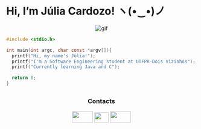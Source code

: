 # Hi, I’m Júlia Cardozo! ヽ(•‿•)ノ

<div align="center">
  
![gif](https://i.pinimg.com/originals/50/d9/07/50d907507c76d39909a0e7c133f10e6e.gif)  
  
</div>

```c
#include <stdio.h>

int main(int argc, char const *argv[]){
  printf("Hi, my name's Júlia!");
  printf("I'm a Software Engineering student at UTFPR-Dois Vizinhos");
  printf("Currently learning Java and C");

  return 0;
}
```
<div align="center">
  
##
### Contacts
  <a target=_blank href="https://www.linkedin.com/in/j%C3%BAlia-cardozo-cavalcante" target="_blank"><img src="https://github.com/rahuldkjain/github-profile-readme-generator/blob/master/src/images/icons/Social/linked-in-alt.svg" height="30" width="55" target="_blank"></a>
    <a href = "mailto:ccardozojulia@gmail.com"><img src="https://user-images.githubusercontent.com/5141132/50740364-7ea80880-1217-11e9-8faf-2348e31beedd.png" height="27" width="38" target="_blank"></a> 
    <a href="https://www.instagram.com/juria.cardozo/" target="_blank"><img src="https://github.com/rahuldkjain/github-profile-readme-generator/blob/master/src/images/icons/Social/instagram.svg" height="30" width="55" target="_blank"></a>
</div>
<a target="_blank>Link</a>
